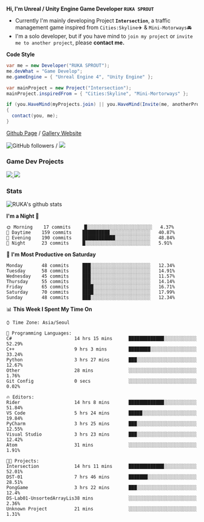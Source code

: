 **Hi, I'm Unreal / Unity Engine Game Developer `RUKA SPROUT`**

- Currently I'm mainly developing Project **`Intersection`**, a traffic management game inspired from `Cities:Skyline`✈️ & `Mini-Motorways`🚘
- I'm a solo developer, but if you have mind to `join my project` or `invite me to another project`, please **contact me.**

**Code Style**

```csharp
var me = new Developer("RUKA SPROUT");
me.devWhat = "Game Develop";
me.gameEngine = { "Unreal Engine 4", "Unity Engine" };
```

```csharp
var mainProject = new Project("Intersection");
mainProject.inspiredFrom = { "Cities:Skyline", "Mini-Mortorways" };

if (you.HaveMind(myProjects.join) || you.HaveMind(Invite(me, anotherProject)))
{
  contact(you, me);
}
```

[Github Page](https://lutca1320.github.io/) / [Gallery Website](https://rukasp.xyz/)

![GitHub followers](https://img.shields.io/github/followers/lutca1320?label=Follow&style=social) / [![](https://img.shields.io/badge/Gmail-lutca1320%40gmail.com-blue)](mailto:lutca1320@gmail.com)

### Game Dev Projects

<a href="https://github.com/lutca1320/Intersection">
  <img src="https://github-readme-stats.vercel.app/api/pin/?username=lutca1320&repo=Intersection" />
</a>
<a href="https://github.com/lutca1320/Together">
  <img src="https://github-readme-stats.vercel.app/api/pin/?username=lutca1320&repo=Together" />
</a>


### Stats

![RUKA's github stats](https://github-readme-stats.vercel.app/api?username=lutca1320&show_icons=true&include_all_commits=true&count_private=true&hide=contribs,prs)

<!--START_SECTION:waka-->
**I'm a Night 🦉** 

```text
🌞 Morning    17 commits     █░░░░░░░░░░░░░░░░░░░░░░░░   4.37% 
🌆 Daytime    159 commits    ██████████░░░░░░░░░░░░░░░   40.87% 
🌃 Evening    190 commits    ████████████░░░░░░░░░░░░░   48.84% 
🌙 Night      23 commits     █░░░░░░░░░░░░░░░░░░░░░░░░   5.91%

```
📅 **I'm Most Productive on Saturday** 

```text
Monday       48 commits     ███░░░░░░░░░░░░░░░░░░░░░░   12.34% 
Tuesday      58 commits     ███░░░░░░░░░░░░░░░░░░░░░░   14.91% 
Wednesday    45 commits     ███░░░░░░░░░░░░░░░░░░░░░░   11.57% 
Thursday     55 commits     ███░░░░░░░░░░░░░░░░░░░░░░   14.14% 
Friday       65 commits     ████░░░░░░░░░░░░░░░░░░░░░   16.71% 
Saturday     70 commits     ████░░░░░░░░░░░░░░░░░░░░░   17.99% 
Sunday       48 commits     ███░░░░░░░░░░░░░░░░░░░░░░   12.34%

```


📊 **This Week I Spent My Time On** 

```text
⌚︎ Time Zone: Asia/Seoul

💬 Programming Languages: 
C#                       14 hrs 15 mins      █████████████░░░░░░░░░░░░   52.29% 
C++                      9 hrs 3 mins        ████████░░░░░░░░░░░░░░░░░   33.24% 
Python                   3 hrs 27 mins       ███░░░░░░░░░░░░░░░░░░░░░░   12.67% 
Other                    28 mins             ░░░░░░░░░░░░░░░░░░░░░░░░░   1.76% 
Git Config               0 secs              ░░░░░░░░░░░░░░░░░░░░░░░░░   0.02%

🔥 Editors: 
Rider                    14 hrs 8 mins       █████████████░░░░░░░░░░░░   51.84% 
VS Code                  5 hrs 24 mins       █████░░░░░░░░░░░░░░░░░░░░   19.84% 
PyCharm                  3 hrs 25 mins       ███░░░░░░░░░░░░░░░░░░░░░░   12.55% 
Visual Studio            3 hrs 23 mins       ███░░░░░░░░░░░░░░░░░░░░░░   12.42% 
Atom                     31 mins             ░░░░░░░░░░░░░░░░░░░░░░░░░   1.91%

🐱‍💻 Projects: 
Intersection             14 hrs 11 mins      █████████████░░░░░░░░░░░░   52.01% 
DST-01                   7 hrs 46 mins       ███████░░░░░░░░░░░░░░░░░░   28.51% 
PongGame                 3 hrs 22 mins       ███░░░░░░░░░░░░░░░░░░░░░░   12.4% 
DS-Lab01-UnsortedArrayLis38 mins             ░░░░░░░░░░░░░░░░░░░░░░░░░   2.36% 
Unknown Project          21 mins             ░░░░░░░░░░░░░░░░░░░░░░░░░   1.31%

```


<!--END_SECTION:waka-->
